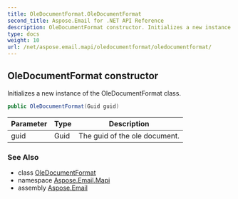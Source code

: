 ```yaml
---
title: OleDocumentFormat.OleDocumentFormat
second_title: Aspose.Email for .NET API Reference
description: OleDocumentFormat constructor. Initializes a new instance of the OleDocumentFormat class
type: docs
weight: 10
url: /net/aspose.email.mapi/oledocumentformat/oledocumentformat/
---
```

## OleDocumentFormat constructor

Initializes a new instance of the OleDocumentFormat class.

```csharp
public OleDocumentFormat(Guid guid)
```

| Parameter | Type | Description |
| --- | --- | --- |
| guid | Guid | The guid of the ole document. |

### See Also

* class [OleDocumentFormat](../)
* namespace [Aspose.Email.Mapi](../../oledocumentformat/)
* assembly [Aspose.Email](../../../)


